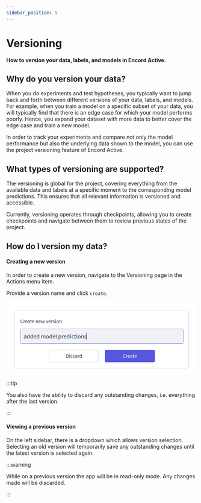 ```yaml
---
sidebar_position: 5
---
```


# Versioning

**How to version your data, labels, and models in Encord Active.**

## Why do you version your data?
When you do experiments and test hypotheses, you typically want to jump back and forth between different versions of your data, labels, and models. For example, when you train a model on a specific subset of your data, you will typically find that there is an edge case for which your model performs poorly. Hence, you expand your dataset with more data to better cover the edge case and train a new model.

In order to track your experiments and compare not only the model performance but also the underlying data shown to the model, you can use the project versioning feature of Encord Active.

## What types of versioning are supported?

The versioning is global for the project, covering everything from the available data and labels at a specific moment to the corresponding model predictions.
This ensures that all relevant information is versioned and accessible.

Currently, versioning operates through checkpoints, allowing you to create checkpoints and navigate between them to review previous states of the project.


## How do I version my data?

#### Creating a new version

In order to create a new version, navigate to the Versioning page in the Actions menu item.

Provide a version name and click `create`.

![Version creation form](../images/version-creation-form.png)


:::tip

You also have the ability to discard any outstanding changes, i.e. everything after the last version.

:::

#### Viewing a previous version

On the left sidebar, there is a dropdown which allows version selection. Selecting an old version will temporarily save any outstanding changes until the latest version is selected again.

:::warning

While on a previous version the app will be in read-only mode. Any changes made will be discarded.

:::

